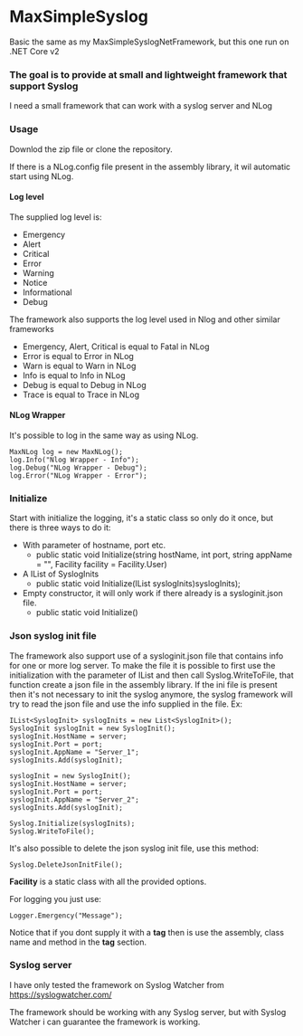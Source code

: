 # MaxSimpleSyslog
Basic the same as my MaxSimpleSyslogNetFramework, but this one run on .NET Core v2 

### The goal is to provide at small and lightweight framework that support Syslog
I need a small framework that can work with a syslog server and NLog

### Usage
Downlod the zip file or clone the repository.

If there is a NLog.config file present in the assembly library, it wil automatic start using NLog.

#### Log level

The supplied log level is:
- Emergency
- Alert
- Critical
- Error
- Warning
- Notice
- Informational
- Debug


The framework also supports the log level used in Nlog and other similar frameworks 
- Emergency, Alert, Critical is equal to Fatal in NLog
- Error is equal to Error in NLog
- Warn is equal to Warn in NLog
- Info is equal to Info in NLog
- Debug is equal to Debug in NLog
- Trace is equal to Trace in NLog	


#### NLog Wrapper
It's possible to log in the same way as using NLog.

	MaxNLog log = new MaxNLog();
	log.Info("Nlog Wrapper - Info");
	log.Debug("NLog Wrapper - Debug");
	log.Error("NLog Wrapper - Error");

### Initialize
Start with initialize the logging, it's a static class so only do it once, but there is three ways to do it:
* With parameter of hostname, port etc.
  * public static void Initialize(string hostName, int port, string appName = "", Facility facility = Facility.User) 
* A IList of SyslogInits
  * public static void Initialize(IList<SyslogInit> syslogInits)syslogInits);
* Empty constructor, it will only work if there already is a sysloginit.json file.
  * public static void Initialize()

### Json syslog init file
The framework also support use of a sysloginit.json file that contains info for one or more log server.
To make the file it is possible to first use the initialization with the parameter of IList<SyslogInit> and then call Syslog.WriteToFile, that function create a json file in the assembly library.
If the ini file is present then it's not necessary to init the syslog anymore, the syslog framework will try to read the json file and use the info supplied in the file.
Ex:

	IList<SyslogInit> syslogInits = new List<SyslogInit>();
	SyslogInit syslogInit = new SyslogInit();
	syslogInit.HostName = server;
	syslogInit.Port = port;
	syslogInit.AppName = "Server_1";
	syslogInits.Add(syslogInit);

	syslogInit = new SyslogInit();
	syslogInit.HostName = server;
	syslogInit.Port = port;
	syslogInit.AppName = "Server_2";
	syslogInits.Add(syslogInit);

	Syslog.Initialize(syslogInits);
	Syslog.WriteToFile();

It's also possible to delete the json syslog init file, use this method:

	Syslog.DeleteJsonInitFile();
	
**Facility** is a static class with all the provided options.
 
For logging you just use:

	Logger.Emergency("Message");
	
Notice that if you dont supply it with a **tag** then is use the assembly, class name and method in the **tag** section.
	
	
### Syslog server
I have only tested the framework on Syslog Watcher from https://syslogwatcher.com/

The framework should be working with any Syslog server, but with Syslog Watcher i can guarantee the framework is working.


